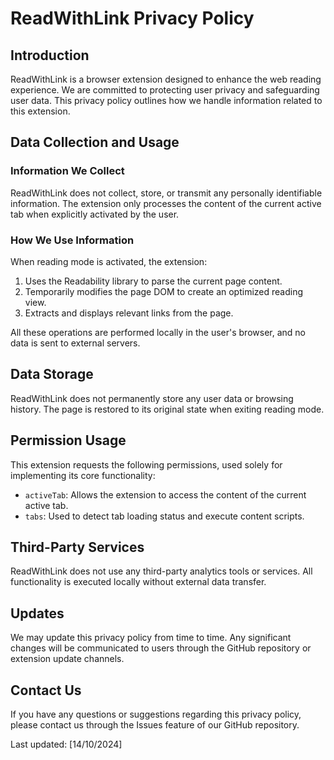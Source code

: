 # ReadWithLink Privacy Policy

## Introduction

ReadWithLink is a browser extension designed to enhance the web reading experience. We are committed to protecting user privacy and safeguarding user data. This privacy policy outlines how we handle information related to this extension.

## Data Collection and Usage

### Information We Collect

ReadWithLink does not collect, store, or transmit any personally identifiable information. The extension only processes the content of the current active tab when explicitly activated by the user.

### How We Use Information

When reading mode is activated, the extension:

1. Uses the Readability library to parse the current page content.
2. Temporarily modifies the page DOM to create an optimized reading view.
3. Extracts and displays relevant links from the page.

All these operations are performed locally in the user's browser, and no data is sent to external servers.

## Data Storage

ReadWithLink does not permanently store any user data or browsing history. The page is restored to its original state when exiting reading mode.

## Permission Usage

This extension requests the following permissions, used solely for implementing its core functionality:

- `activeTab`: Allows the extension to access the content of the current active tab.
- `tabs`: Used to detect tab loading status and execute content scripts.

## Third-Party Services

ReadWithLink does not use any third-party analytics tools or services. All functionality is executed locally without external data transfer.

## Updates

We may update this privacy policy from time to time. Any significant changes will be communicated to users through the GitHub repository or extension update channels.

## Contact Us

If you have any questions or suggestions regarding this privacy policy, please contact us through the Issues feature of our GitHub repository.

Last updated: [14/10/2024]
